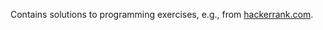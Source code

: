 Contains solutions to programming exercises,
e.g., from [hackerrank.com](https://www.hackerrank.com).
